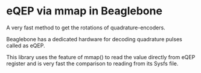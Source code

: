 # eQEP via mmap in Beaglebone
A very fast method to get the rotations of quadrature-encoders.

Beaglebone has a dedicated hardware for decoding quadrature pulses
called as eQEP.

This library uses the feature of mmap() to read the value directly 
from eQEP register and is very fast the comparison to reading
from its Sysfs file.
